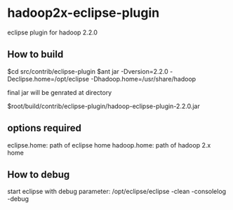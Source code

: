hadoop2x-eclipse-plugin
=======================

eclipse plugin for hadoop 2.2.0
 

How to build
----------------------------------------

  $cd src/contrib/eclipse-plugin
  $ant jar -Dversion=2.2.0 -Declipse.home=/opt/eclipse -Dhadoop.home=/usr/share/hadoop

final jar will be genrated at directory 

  $root/build/contrib/eclipse-plugin/hadoop-eclipse-plugin-2.2.0.jar

options required
--------------------------------------
  eclipse.home: path of eclipse home
  hadoop.home: path of hadoop 2.x home
 

How to debug
--------------------------------------
  start eclipse with debug parameter: 
    /opt/eclipse/eclipse -clean -consolelog -debug

